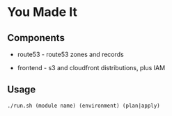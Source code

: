 # You Made It

## Components

* route53 - route53 zones and records

* frontend - s3 and cloudfront distributions, plus IAM

## Usage
`./run.sh (module name) (environment) (plan|apply)`
